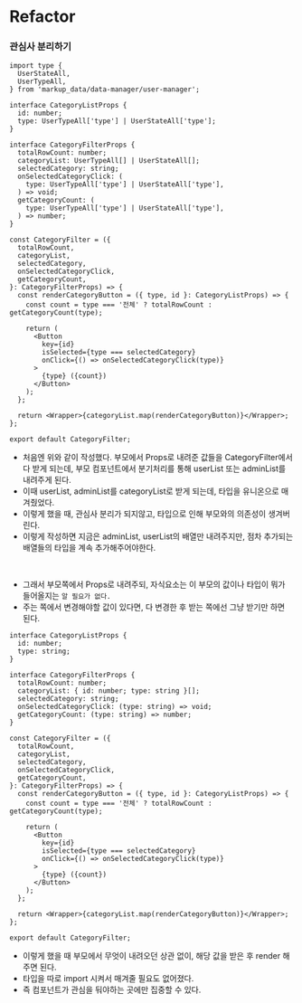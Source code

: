 # Refactor

### 관심사 분리하기

```TSX
import type {
  UserStateAll,
  UserTypeAll,
} from 'markup_data/data-manager/user-manager';

interface CategoryListProps {
  id: number;
  type: UserTypeAll['type'] | UserStateAll['type'];
}

interface CategoryFilterProps {
  totalRowCount: number;
  categoryList: UserTypeAll[] | UserStateAll[];
  selectedCategory: string;
  onSelectedCategoryClick: (
    type: UserTypeAll['type'] | UserStateAll['type'],
  ) => void;
  getCategoryCount: (
    type: UserTypeAll['type'] | UserStateAll['type'],
  ) => number;
}

const CategoryFilter = ({
  totalRowCount,
  categoryList,
  selectedCategory,
  onSelectedCategoryClick,
  getCategoryCount,
}: CategoryFilterProps) => {
  const renderCategoryButton = ({ type, id }: CategoryListProps) => {
    const count = type === '전체' ? totalRowCount : getCategoryCount(type);

    return (
      <Button
        key={id}
        isSelected={type === selectedCategory}
        onClick={() => onSelectedCategoryClick(type)}
      >
        {type} ({count})
      </Button>
    );
  };

  return <Wrapper>{categoryList.map(renderCategoryButton)}</Wrapper>;
};

export default CategoryFilter;
```

- 처음엔 위와 같이 작성했다. 부모에서 Props로 내려준 값들을 CategoryFilter에서 다 받게 되는데, 부모 컴포넌트에서 분기처리를 통해 userList 또는 adminList를 내려주게 된다.
- 이때 userList, adminList를 categoryList로 받게 되는데, 타입을 유니온으로 매겨줬었다.
- 이렇게 했을 때, 관심사 분리가 되지않고, 타입으로 인해 부모와의 의존성이 생겨버린다.
- 이렇게 작성하면 지금은 adminList, userList의 배열만 내려주지만, 점차 추가되는 배열들의 타입을 계속 추가해주어야한다.

<br>

- 그래서 부모쪽에서 Props로 내려주되, 자식요소는 이 부모의 값이나 타입이 뭐가 들어올지는 `알 필요가 없다.`
- 주는 쪽에서 변경해야할 값이 있다면, 다 변경한 후 받는 쪽에선 그냥 받기만 하면 된다.

```TSX
interface CategoryListProps {
  id: number;
  type: string;
}

interface CategoryFilterProps {
  totalRowCount: number;
  categoryList: { id: number; type: string }[];
  selectedCategory: string;
  onSelectedCategoryClick: (type: string) => void;
  getCategoryCount: (type: string) => number;
}

const CategoryFilter = ({
  totalRowCount,
  categoryList,
  selectedCategory,
  onSelectedCategoryClick,
  getCategoryCount,
}: CategoryFilterProps) => {
  const renderCategoryButton = ({ type, id }: CategoryListProps) => {
    const count = type === '전체' ? totalRowCount : getCategoryCount(type);

    return (
      <Button
        key={id}
        isSelected={type === selectedCategory}
        onClick={() => onSelectedCategoryClick(type)}
      >
        {type} ({count})
      </Button>
    );
  };

  return <Wrapper>{categoryList.map(renderCategoryButton)}</Wrapper>;
};

export default CategoryFilter;
```

- 이렇게 했을 때 부모에서 무엇이 내려오던 상관 없이, 해당 값을 받은 후 render 해주면 된다.
- 타입을 따로 import 시켜서 매겨줄 필요도 없어졌다.
- 즉 컴포넌트가 관심을 둬야하는 곳에만 집중할 수 있다.
